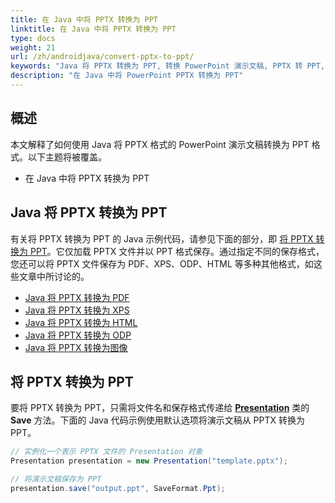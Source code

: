 ```yaml
---
title: 在 Java 中将 PPTX 转换为 PPT
linktitle: 在 Java 中将 PPTX 转换为 PPT
type: docs
weight: 21
url: /zh/androidjava/convert-pptx-to-ppt/
keywords: "Java 将 PPTX 转换为 PPT, 转换 PowerPoint 演示文稿, PPTX 转 PPT, Java, Aspose.Slides"
description: "在 Java 中将 PowerPoint PPTX 转换为 PPT"
---
```


## **概述**

本文解释了如何使用 Java 将 PPTX 格式的 PowerPoint 演示文稿转换为 PPT 格式。以下主题将被覆盖。

- 在 Java 中将 PPTX 转换为 PPT

## **Java 将 PPTX 转换为 PPT**

有关将 PPTX 转换为 PPT 的 Java 示例代码，请参见下面的部分，即 [将 PPTX 转换为 PPT](#convert-pptx-to-ppt)。它仅加载 PPTX 文件并以 PPT 格式保存。通过指定不同的保存格式，您还可以将 PPTX 文件保存为 PDF、XPS、ODP、HTML 等多种其他格式，如这些文章中所讨论的。

- [Java 将 PPTX 转换为 PDF](https://docs.aspose.com/slides/androidjava/convert-powerpoint-to-pdf/)
- [Java 将 PPTX 转换为 XPS](https://docs.aspose.com/slides/androidjava/convert-powerpoint-to-xps/)
- [Java 将 PPTX 转换为 HTML](https://docs.aspose.com/slides/androidjava/convert-powerpoint-to-html/)
- [Java 将 PPTX 转换为 ODP](https://docs.aspose.com/slides/androidjava/save-presentation/)
- [Java 将 PPTX 转换为图像](https://docs.aspose.com/slides/androidjava/convert-powerpoint-to-png/)

## **将 PPTX 转换为 PPT**
要将 PPTX 转换为 PPT，只需将文件名和保存格式传递给 [**Presentation**](https://reference.aspose.com/slides/androidjava/com.aspose.slides/Presentation) 类的 **Save** 方法。下面的 Java 代码示例使用默认选项将演示文稿从 PPTX 转换为 PPT。

```java
// 实例化一个表示 PPTX 文件的 Presentation 对象
Presentation presentation = new Presentation("template.pptx");

// 将演示文稿保存为 PPT
presentation.save("output.ppt", SaveFormat.Ppt);  
```